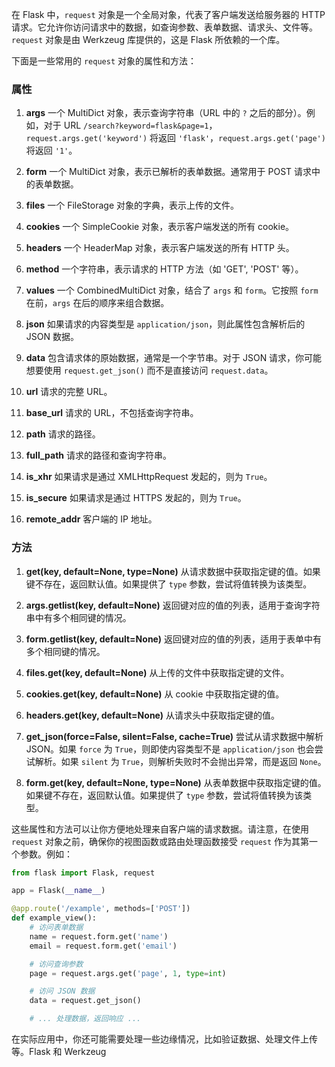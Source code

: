 在 Flask 中，`request` 对象是一个全局对象，代表了客户端发送给服务器的 HTTP 请求。它允许你访问请求中的数据，如查询参数、表单数据、请求头、文件等。`request` 对象是由 Werkzeug 库提供的，这是 Flask 所依赖的一个库。

下面是一些常用的 `request` 对象的属性和方法：

### 属性

1. **args**
   一个 MultiDict 对象，表示查询字符串（URL 中的 `?` 之后的部分）。例如，对于 URL `/search?keyword=flask&page=1`，`request.args.get('keyword')` 将返回 `'flask'`，`request.args.get('page')` 将返回 `'1'`。

2. **form**
   一个 MultiDict 对象，表示已解析的表单数据。通常用于 POST 请求中的表单数据。

3. **files**
   一个 FileStorage 对象的字典，表示上传的文件。

4. **cookies**
   一个 SimpleCookie 对象，表示客户端发送的所有 cookie。

5. **headers**
   一个 HeaderMap 对象，表示客户端发送的所有 HTTP 头。

6. **method**
   一个字符串，表示请求的 HTTP 方法（如 'GET', 'POST' 等）。

7. **values**
   一个 CombinedMultiDict 对象，结合了 `args` 和 `form`。它按照 `form` 在前，`args` 在后的顺序来组合数据。

8. **json**
   如果请求的内容类型是 `application/json`，则此属性包含解析后的 JSON 数据。

9. **data**
   包含请求体的原始数据，通常是一个字节串。对于 JSON 请求，你可能想要使用 `request.get_json()` 而不是直接访问 `request.data`。

10. **url**
    请求的完整 URL。

11. **base_url**
    请求的 URL，不包括查询字符串。

12. **path**
    请求的路径。

13. **full_path**
    请求的路径和查询字符串。

14. **is_xhr**
    如果请求是通过 XMLHttpRequest 发起的，则为 `True`。

15. **is_secure**
    如果请求是通过 HTTPS 发起的，则为 `True`。

16. **remote_addr**
    客户端的 IP 地址。

### 方法

1. **get(key, default=None, type=None)**
   从请求数据中获取指定键的值。如果键不存在，返回默认值。如果提供了 `type` 参数，尝试将值转换为该类型。

2. **args.getlist(key, default=None)**
   返回键对应的值的列表，适用于查询字符串中有多个相同键的情况。

3. **form.getlist(key, default=None)**
   返回键对应的值的列表，适用于表单中有多个相同键的情况。

4. **files.get(key, default=None)**
   从上传的文件中获取指定键的文件。

5. **cookies.get(key, default=None)**
   从 cookie 中获取指定键的值。

6. **headers.get(key, default=None)**
   从请求头中获取指定键的值。

7. **get_json(force=False, silent=False, cache=True)**
   尝试从请求数据中解析 JSON。如果 `force` 为 `True`，则即使内容类型不是 `application/json` 也会尝试解析。如果 `silent` 为 `True`，则解析失败时不会抛出异常，而是返回 `None`。

8. **form.get(key, default=None, type=None)**
   从表单数据中获取指定键的值。如果键不存在，返回默认值。如果提供了 `type` 参数，尝试将值转换为该类型。

这些属性和方法可以让你方便地处理来自客户端的请求数据。请注意，在使用 `request` 对象之前，确保你的视图函数或路由处理函数接受 `request` 作为其第一个参数。例如：

```python
from flask import Flask, request

app = Flask(__name__)

@app.route('/example', methods=['POST'])
def example_view():
    # 访问表单数据
    name = request.form.get('name')
    email = request.form.get('email')

    # 访问查询参数
    page = request.args.get('page', 1, type=int)

    # 访问 JSON 数据
    data = request.get_json()

    # ... 处理数据，返回响应 ...
```

在实际应用中，你还可能需要处理一些边缘情况，比如验证数据、处理文件上传等。Flask 和 Werkzeug 
